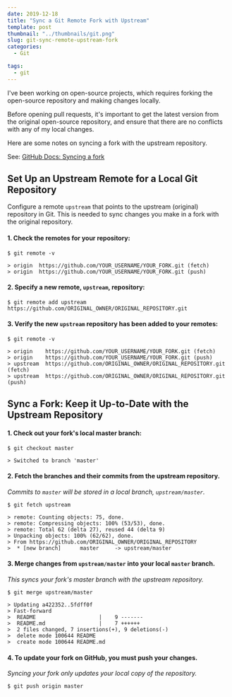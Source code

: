 ```yaml
---
date: 2019-12-18
title: "Sync a Git Remote Fork with Upstream"
template: post
thumbnail: "../thumbnails/git.png"
slug: git-sync-remote-upstream-fork
categories:
  - Git

tags:
  - git
---
```


I've been working on open-source projects, which requires forking the open-source repository and making changes locally.

Before opening pull requests, it's important to get the latest version from the original open-source repository, and ensure that there are no conflicts with any of my local changes.

Here are some notes on syncing a fork with the upstream repository.

See: [GitHub Docs: Syncing a fork](https://help.github.com/en/github/collaborating-with-issues-and-pull-requests/syncing-a-fork)

## Set Up an Upstream Remote for a Local Git Repository

Configure a remote `upstream` that points to the upstream (original) repository in Git. This is needed to sync changes you make in a fork with the original repository.

#### 1. Check the remotes for your repository:

```terminal
$ git remote -v

> origin  https://github.com/YOUR_USERNAME/YOUR_FORK.git (fetch)
> origin  https://github.com/YOUR_USERNAME/YOUR_FORK.git (push)
```

#### 2. Specify a new remote, `upstream`, repository:

```terminal
$ git remote add upstream https://github.com/ORIGINAL_OWNER/ORIGINAL_REPOSITORY.git
```

#### 3. Verify the new `upstream` repository has been added to your remotes:

```terminal
$ git remote -v

> origin    https://github.com/YOUR_USERNAME/YOUR_FORK.git (fetch)
> origin    https://github.com/YOUR_USERNAME/YOUR_FORK.git (push)
> upstream  https://github.com/ORIGINAL_OWNER/ORIGINAL_REPOSITORY.git (fetch)
> upstream  https://github.com/ORIGINAL_OWNER/ORIGINAL_REPOSITORY.git (push)

```

## Sync a Fork: Keep it Up-to-Date with the Upstream Repository

#### 1. Check out your fork's local master branch:

```terminal
$ git checkout master

> Switched to branch 'master'
```

#### 2. Fetch the branches and their commits from the upstream repository.

_Commits to `master` will be stored in a local branch, `upstream/master`._

```terminal
$ git fetch upstream

> remote: Counting objects: 75, done.
> remote: Compressing objects: 100% (53/53), done.
> remote: Total 62 (delta 27), reused 44 (delta 9)
> Unpacking objects: 100% (62/62), done.
> From https://github.com/ORIGINAL_OWNER/ORIGINAL_REPOSITORY
>  * [new branch]      master     -> upstream/master
```

#### 3. Merge changes from `upstream/master` into your local `master` branch.

_This syncs your fork's master branch with the upstream repository._

```terminal
$ git merge upstream/master

> Updating a422352..5fdff0f
> Fast-forward
>  README                    |    9 -------
>  README.md                 |    7 ++++++
>  2 files changed, 7 insertions(+), 9 deletions(-)
>  delete mode 100644 README
>  create mode 100644 README.md
```

#### 4. To update your fork on GitHub, you must push your changes.

_Syncing your fork only updates your local copy of the repository._

```terminal
$ git push origin master
```
